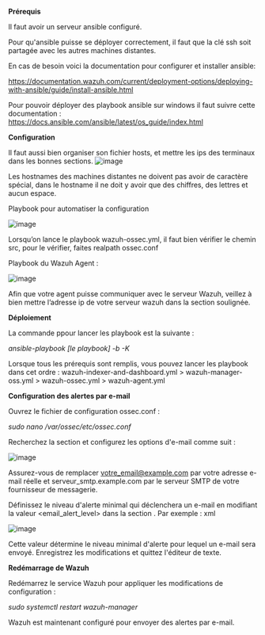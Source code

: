 **Prérequis**

Il faut avoir un serveur ansible configuré.

Pour qu'ansible puisse se déployer correctement, il faut que la clé ssh soit partagée avec les autres machines distantes.

En cas de besoin voici la documentation pour configurer et installer ansible:

https://documentation.wazuh.com/current/deployment-options/deploying-with-ansible/guide/install-ansible.html

Pour pouvoir déployer des playbook ansible sur windows il faut suivre cette documentation :
https://docs.ansible.com/ansible/latest/os_guide/index.html

**Configuration**

Il faut aussi bien organiser son fichier hosts, et mettre les ips des terminaux dans les bonnes sections.
![image](https://github.com/JulenSe/Wazuh_Project/assets/54896656/c2db9e28-be96-4cb3-b191-b0feaa8988b0)

Les hostnames des machines distantes ne doivent pas avoir de caractère spécial, dans le hostname il ne doit y avoir que des chiffres, des lettres et aucun espace.

Playbook pour automatiser la configuration

![image](https://github.com/JulenSe/Wazuh_Project/assets/54896656/d8ec3a8a-b28e-4d91-85f7-341322a97e3f)


Lorsqu’on lance le playbook wazuh-ossec.yml, il faut bien vérifier le chemin src, pour le vérifier, faites realpath ossec.conf

Playbook du Wazuh Agent : 

![image](https://github.com/JulenSe/Wazuh_Project/assets/54896656/f69998f6-9371-44a2-9e46-2642898a7d1c)

Afin que votre agent puisse communiquer avec le serveur Wazuh, veillez à bien mettre l’adresse ip de votre serveur wazuh dans la section soulignée.

**Déploiement**

La commande ppour lancer les playbook est la suivante : 

_ansible-playbook [le playbook] -b -K_

Lorsque tous les prérequis sont remplis, vous pouvez lancer les playbook dans cet ordre :
wazuh-indexer-and-dashboard.yml > wazuh-manager-oss.yml > wazuh-ossec.yml > wazuh-agent.yml

**Configuration des alertes par e-mail**

Ouvrez le fichier de configuration ossec.conf :

_sudo nano /var/ossec/etc/ossec.conf_

Recherchez la section <global> et configurez les options d'e-mail comme suit :

![image](https://github.com/JulenSe/Wazuh_Project/assets/54896656/0e19b817-8bc8-4572-b82a-81ed969ed62f)

Assurez-vous de remplacer votre_email@example.com par votre adresse e-mail réelle et serveur_smtp.example.com par le serveur SMTP de votre fournisseur de messagerie.

Définissez le niveau d'alerte minimal qui déclenchera un e-mail en modifiant la valeur <email_alert_level> dans la section <alerts>. Par exemple :
xml

![image](https://github.com/JulenSe/Wazuh_Project/assets/54896656/46725744-aa86-4f83-aa08-c70dbe452810)

Cette valeur détermine le niveau minimal d'alerte pour lequel un e-mail sera envoyé.
Enregistrez les modifications et quittez l'éditeur de texte.

**Redémarrage de Wazuh**

Redémarrez le service Wazuh pour appliquer les modifications de configuration :

_sudo systemctl restart wazuh-manager_

Wazuh est maintenant configuré pour envoyer des alertes par e-mail.

